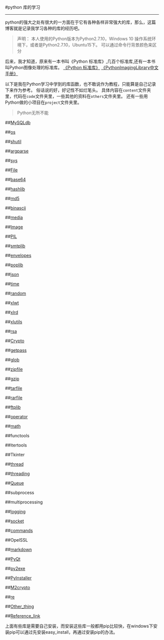 #python 库的学习

-----

python的强大之处有很大的一方面在于它有各种各样非常强大的库，那么，这篇博客就是记录我学习各种的库的经历吧。
>声明：
>本人使用的Python版本为Python2.7.10，Windows 10 操作系统环境下，或者是Python2.7.10，Ubuntu15下。
>可以通过命令行背景颜色来区分


后来，我才知道，原来有一本书叫《Python 标准库》,几百个标准库,还有一本书叫Python图像处理的标准库。
[《Python 标准库》](others/python标准库.pdf) [《PythonImagingLibrary中文手册》](others/PythonImagingLibrary中文手册.pdf)

以下是我在Python学习中学到的库函数，也不敢说作为教程，只能算是自己记录下来作为参考。
俗话说的好，好记性不如烂笔头。
具体内容在`content`文件夹里，代码在`code`文件夹里，一些其他的资料在`others`文件夹里。
还有一些用Python做的小项目在`project`文件夹里。

>Python无所不能

##[MySQLdb](content/MySQLdb.md)

##[os](content/os.md)

##[shutil](content/shutil.md)

##[argparse](content/argparse.md)

##[sys](content/sys.md)

##[File](content/file.md)

##[base64](content/base64.md)

##[hashlib](content/hashlib.md)

##[md5](content/md5.md)

##[binascii](content/binascii.md)

##[media](content/media.md)

##[Image](content/Image.md)

##[PIL](content/PIL.md)

##[smtplib](content/smtplib.md)

##[envelopes](content/envelopes.md)

##[poplib](content/poplib.md)

##[json](content/json.md)

##[time](content/time.md)

##[random](content/random.md)

##[xlwt](content/xlwt.md)

##[xlrd](content/xlrd.md)

##[xlutils](content/xlutils.md)

##[rsa](content/rsa.md)

##[Crypto](content/Crypto.md)

##[getpass](content/getpass.md)

##[glob](content/glob.md)

##[zipfile](content/zipfile.md)

##[gzip](content/gzip.md)

##[tarfile](content/tarfile.md)

##[rarfile](content/rarfile.md)

##[ftplib](content/ftplib.md)

##[operator](content/operator.md)

##[math](content/math.md)

##functools

##itertools

##Tkinter

##[thread](content/thread.md)

##[threading](content/threading.md)

##[Queue](content/Queue.md)

##subprocess

##multiprocessing

##[logging](content/logging.md)

##[socket](content/socket.md)

##[commands](content/commands.md)

##OpelSSL

##[markdown](content/markdown.md)

##[PyQt](content/PyQt.md)

##[py2exe](content/py2exe.md)

##[PyInstaller](content/PyInstaller.md)

##[M2crypto](content/M2crypto.md)

##[re](content/re.md)

##[Other_thing](content/other_thing.md)

##[Reference_link](content/reference_link.md)

上面有些库是需要自己安装，而安装这些库一般都用pip比较快，在windows下安装pip可以通过先安装easy_install，再通过安装pip的办法。
